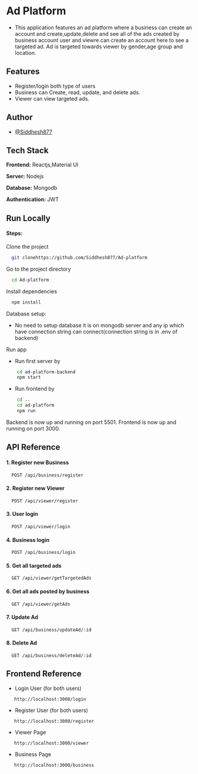 

# Ad Platform

* This application features an ad platform where a business can create an account and create,update,delete and see all of the ads created by business account user and viewre can create an account here to see a targeted ad. Ad is targeted towards viewer by gender,age group and location.

## Features

- Register/login both type of users
- Business can Create, read, update, and delete ads.
- Viewer can view targeted ads.


## Author

- [@Siddhesh877](https://github.com/Siddhesh877)


## Tech Stack

**Frontend:** Reactjs,Material UI

**Server:** Nodejs

**Database:** Mongodb

**Authentication:** JWT

## Run Locally

#### Steps:

Clone the project

```bash
  git clonehttps://github.com/Siddhesh877/Ad-platform
```

Go to the project directory

```bash
  cd Ad-platform
```

Install dependencies

```bash
  npm install
```

Database setup:

- No need to setup database it is on mongodb server and any ip which have connection string can connect(connection string is in .env of backend) 

Run app

- Run first server by
```bash
    cd ad-platform-backend
    npm start
```
- Run frontend by
```bash
    cd ..
    cd ad-platform
    npm run
```
Backend is now up and running on port 5501.
Frontend is now up and running on port 3000.


## API Reference

#### 1. Register new Business

```http
  POST /api/business/register
```
#### 2. Register new Viewer

```http
  POST /api/viewer/register
```

#### 3. User login

```http
  POST /api/viewer/login
```
#### 4. Business login

```http
  POST /api/business/login
```
#### 5. Get all targeted ads

```http
  GET /api/viewer/getTargetedAds
```
#### 6. Get all ads posted by business

```http
  GET /api/viewer/getAds
```
#### 7. Update Ad

```http
  GET /api/business/updateAd/:id
```
#### 8. Delete Ad

```http
  GET /api/business/deleteAd/:id
```

## Frontend Reference

- Login User (for both users)
```http
   http://localhost:3000/login
```
- Register User (for both users)
```http
   http://localhost:3000/register
```
- Viewer Page
```http
   http://localhost:3000/viewer
```
- Business Page
```http
   http://localhost:3000/business
```






